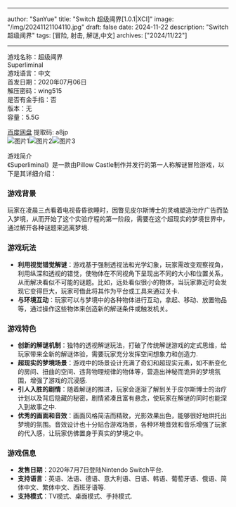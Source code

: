 
---
author: "SanYue"
title: "Switch 超级阈界[1.0.1|XCI]"
image: "/img/20241121104110.jpg"
draft: false
date: 2024-11-22
description: "Switch 超级阈界"
tags: [冒险, 射击, 解谜,中文]
archives: ["2024/11/22"]

---

游戏名称：超级阈界   
Superliminal    
游戏语言：中文  
首发日期：2020年07月06日  
解压密码：wing515  
是否有金手指：否  
版本：无   
容量：5.5G

[百度网盘](https://pan.baidu.com/s/1dB3JLj2Xts77nYvD8pKWpA) 提取码: a8jp  
![图片1](/img/b373e9.jpg)![图片2](/img/28a579.jpg)![图片3](/img/b9c9b0.jpg)  

游戏简介  
《Superliminal》是一款由Pillow Castle制作并发行的第一人称解谜冒险游戏，以下是其详细介绍：

### 游戏背景
玩家在凌晨三点看着电视昏昏欲睡时，因瞥见皮尔斯博士的灵魂塑造治疗广告而坠入梦境，从而开始了这个实验疗程的第一阶段，需要在这个超现实的梦境世界中，通过解开各种谜题来逃离梦境.

### 游戏玩法
- **利用视觉错觉解谜**：游戏基于强制透视法和光学幻象，玩家需改变观察视角，利用纵深和透视的错觉，使物体在不同视角下呈现出不同的大小和位置关系，从而解决看似不可能的谜题。比如，远处看似很小的物体，当玩家靠近时会发现它变得巨大，玩家可借此将其作为平台或工具来通过关卡.
- **与环境互动**：玩家可以与梦境中的各种物体进行互动，拿起、移动、放置物品等，通过操作这些物体来创造新的解谜条件或触发机关。

### 游戏特色
- **创新的解谜机制**：独特的透视解谜玩法，打破了传统解谜游戏的定式思维，给玩家带来全新的解谜体验，需要玩家充分发挥空间想象力和创造力.
- **超现实的梦境场景**：游戏中的场景设计充满了奇幻和超现实元素，如不断变化的房间、扭曲的空间、违背物理规律的物体等，营造出神秘而诡异的梦境氛围，增强了游戏的沉浸感.
- **引人入胜的剧情**：随着解谜的推进，玩家会逐渐了解到关于皮尔斯博士的治疗计划以及背后隐藏的秘密，剧情紧凑且富有悬念，使玩家在解谜的同时也能深入到故事之中.
- **优秀的画面和音效**：画面风格简洁而精致，光影效果出色，能够很好地烘托出梦境的氛围。音效设计也十分贴合游戏场景，各种环境音效和音乐增强了玩家的代入感，让玩家仿佛置身于真实的梦境之中。

### 游戏信息
- **发售日期**：2020年7月7日登陆Nintendo Switch平台.
- **支持语言**：英语、法语、德语、意大利语、日语、韩语、葡萄牙语、俄语、简体中文、繁体中文、西班牙语等.
- **支持模式**：TV模式、桌面模式、手持模式.

 
